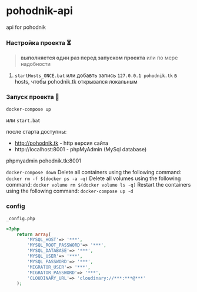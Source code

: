 # pohodnik-api
api for pohodnik

### Настройка проекта :hourglass_flowing_sand:	
> **выполняется один раз перед запуском проекта**
> или по мере надобности 
 1. `startHosts_ONCE.bat` или добавть запись `127.0.0.1 pohodnik.tk` в hosts, чтобы pohodnik.tk открывался локальным


### Запуск проекта :rocket:
```bash
docker-compose up
```
или `start.bat`

после старта доступны:
* http://pohodnik.tk - http версия сайта
* http://localhost:8001 - phpMyAdmin (MySql database)

phpmyadmin pohodnik.tk:8001


`docker-compose down`
Delete all containers using the following command:
`docker rm -f $(docker ps -a -q)`
Delete all volumes using the following command:
`docker volume rm $(docker volume ls -q)`
Restart the containers using the following command:
`docker-compose up -d`

### config

`_config.php`

```php
<?php
    return array(
        'MYSQL_HOST'=> '***',
        'MYSQL_ROOT_PASSWORD'=> '***',
        'MYSQL_DATABASE'=> '***',
        'MYSQL_USER'=> '***',
        'MYSQL_PASSWORD'=> '***',
        'MIGRATOR_USER'=> '***',
        'MIGRATOR_PASSWORD'=> '***',
        'CLOUDINARY_URL'=> 'cloudinary://***:***@***'
    );
```